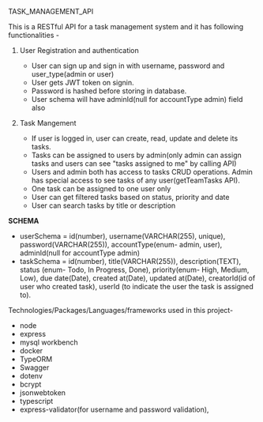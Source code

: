 TASK_MANAGEMENT_API

This is a RESTful API for a task management system and it has following functionalities - 

1. User Registration and authentication
   * User can sign up and sign in with username, password and user_type(admin or user)
   * User gets JWT token on signin.
   * Password is hashed before storing in database.
   * User schema will have adminId(null for accountType admin) field also

2. Task Mangement
   * If user is logged in, user can create, read, update and delete its tasks.
   * Tasks can be assigned to users by admin(only admin can assign tasks and users can see "tasks assigned to me" by calling API)
   * Users and admin both has access to tasks CRUD operations. Admin has special access to see tasks of any user(getTeamTasks API).
   * One task can be assigned to one user only
   * User can get filtered tasks based on status, priority and date
   * User can search tasks by title or description
     
**SCHEMA**
* userSchema = id(number), username(VARCHAR(255), unique), password(VARCHAR(255)), accountType(enum- admin, user), adminId(null for accountType admin)
* taskSchema = id(number), title(VARCHAR(255)), description(TEXT), status (enum- Todo, In Progress, Done), priority(enum- High, Medium, Low), due date(Date), created at(Date), updated at(Date), creatorId(id of user who created task), userId (to indicate the user the task is assigned to).

Technologies/Packages/Languages/frameworks used in this project-
- node
- express
- mysql workbench
- docker
- TypeORM
- Swagger
- dotenv
- bcrypt
- jsonwebtoken
- typescript
- express-validator(for username and password validation),


